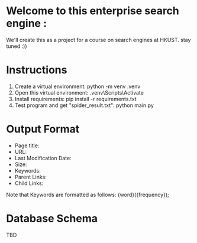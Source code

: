 # Welcome to this enterprise search engine :

We'll create this as a project for a course on search engines at HKUST. 
stay tuned :))

# Instructions
1. Create a virtual environment: python -m venv .venv
2. Open this virtual environment: .venv\Scripts\Activate
3. Install requirements: pip install -r requirements.txt
4. Test program and get "spider_result.txt": python main.py

# Output Format
- Page title:
- URL:
- Last Modification Date:
- Size:
- Keywords:
- Parent Links:
- Child Links:

Note that Keywords are formatted as follows: {word}({frequency});

# Database Schema
TBD